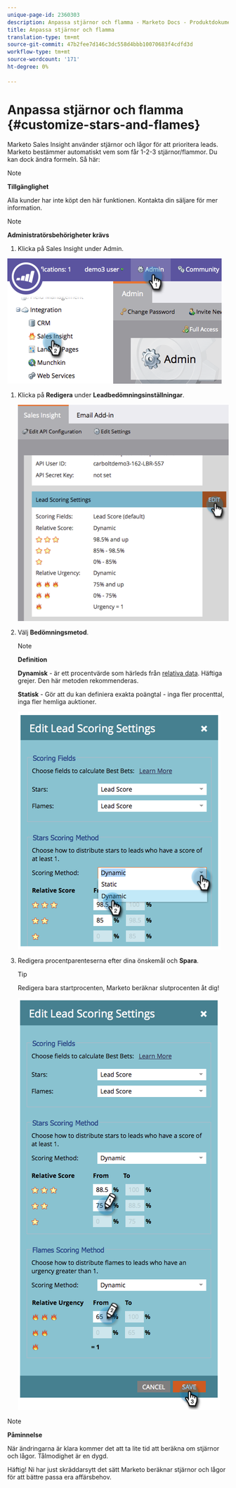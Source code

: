 ```yaml
---
unique-page-id: 2360303
description: Anpassa stjärnor och flamma - Marketo Docs - Produktdokumentation
title: Anpassa stjärnor och flamma
translation-type: tm+mt
source-git-commit: 47b2fee7d146c3dc558d4bbb10070683f4cdfd3d
workflow-type: tm+mt
source-wordcount: '171'
ht-degree: 0%

---
```



# Anpassa stjärnor och flamma {#customize-stars-and-flames}

Marketo Sales Insight använder stjärnor och lågor för att prioritera leads. Marketo bestämmer automatiskt vem som får 1-2-3 stjärnor/flammor. Du kan dock ändra formeln. Så här:

>[!NOTE]
>
>**Tillgänglighet**
>
>Alla kunder har inte köpt den här funktionen. Kontakta din säljare för mer information.

>[!NOTE]
>
>**Administratörsbehörigheter krävs**

1. Klicka på Sales Insight under Admin.

![](assets/image2014-9-16-13-3a38-3a6.png)

1. Klicka på **Redigera** under **Leadbedömningsinställningar**.

   ![](assets/image2014-9-16-13-3a38-3a17.png)

1. Välj **Bedömningsmetod**.

   >[!NOTE]
   >
   >**Definition**
   >
   >
   >**Dynamisk**  - är ett procentvärde som härleds från  [relativa data](priority-urgency-relative-score-and-best-bets.md). Häftiga grejer. Den här metoden rekommenderas.
   >
   >
   >**Statisk**  - Gör att du kan definiera exakta poängtal - inga fler procenttal, inga fler hemliga auktioner.

   ![](assets/image2014-9-16-13-3a38-3a31.png)

1. Redigera procentparenteserna efter dina önskemål och **Spara**.

   >[!TIP]
   >
   >
   >Redigera bara startprocenten, Marketo beräknar slutprocenten åt dig!

   ![](assets/image2014-9-16-13-3a38-3a49.png)

>[!NOTE]
>
>**Påminnelse**
>
>När ändringarna är klara kommer det att ta lite tid att beräkna om stjärnor och lågor. Tålmodighet är en dygd.

Häftig! Ni har just skräddarsytt det sätt Marketo beräknar stjärnor och lågor för att bättre passa era affärsbehov.